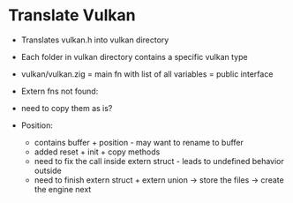 # Translate Vulkan
- Translates vulkan.h into vulkan directory
- Each folder in vulkan directory contains a specific vulkan type
- vulkan/vulkan.zig = main fn with list of all variables = public interface 

- Extern fns not found:
- need to copy them as is?

- Position:
    - contains buffer + position - may want to rename to buffer
    - added reset + init + copy methods
    - need to fix the call inside extern struct - leads to undefined behavior outside
    - need to finish extern struct + extern union -> store the files -> create the engine next
